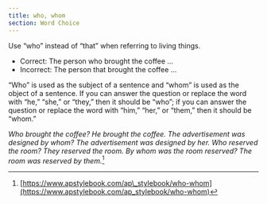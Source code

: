 ```yaml
---
title: who, whom
section: Word Choice
---
```

Use “who” instead of “that” when referring to living things.

*   Correct: The person who brought the coffee …
*   Incorrect: The person that brought the coffee …

“Who” is used as the subject of a sentence and “whom” is used as the object of a sentence. If you can answer the question or replace the word with “he,” “she,” or “they,” then it should be “who”; if you can answer the question or replace the word with “him,” “her,” or “them,” then it should be “whom.”

_Who brought the coffee? He brought the coffee. The advertisement was designed by whom? The advertisement was designed by her. Who reserved the room? They reserved the room. By whom was the room reserved? The room was reserved by them._[^76]

[^76]: [https://www.apstylebook.com/ap\_stylebook/who-whom](https://www.apstylebook.com/ap_stylebook/who-whom)